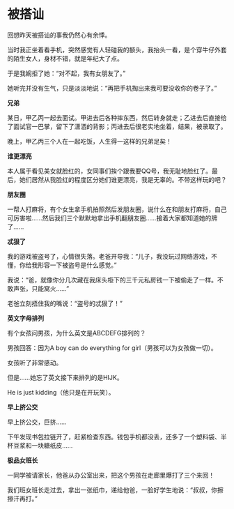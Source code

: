 # 被搭讪

回想昨天被搭讪的事我仍然心有余悸。 

当时我正坐着看手机，突然感觉有人轻碰我的额头，我抬头一看，是个穿牛仔外套的陌生女人，身材不错，就是年纪大了点。 

于是我婉拒了她：“对不起，我有女朋友了。” 

她听完并没有生气，只是淡淡地说：“再把手机掏出来我可要没收你的卷子了。” 

**兄弟**

某日，甲乙丙一起去面试。甲进去后各种摔东西，然后转身就走；乙进去后直接给了面试官一巴掌，留下了潇洒的背影；丙进去后很老实地坐着，结果，被录取了。 

晚上，甲乙丙三个人在一起吃饭，人生得一这样的兄弟足矣！ 

**谁更漂亮**

本人属于看见美女就脸红的，女同事们挨个跟我要QQ号，我无耻地脸红了。最后，她们居然从我脸红的程度区分她们谁更漂亮，我是无辜的。不带这样玩的吧？ 

**朋友圈**

一帮人打麻将，有个女生拿手机拍照然后发朋友圈，说什么在和朋友打麻将，自己可厉害啦……然后我们三个默默地拿出手机翻朋友圈……接着大家都知道她的牌了…… 

**忒狠了**

我的游戏被盗号了，心情很失落。老爸开导我：“儿子，我没玩过网络游戏，不懂，你给我形容一下被盗号是什么感觉。” 

我说：“爸，就像你分几次藏在我床头柜下的三千元私房钱一下被偷走了一样。不敢声张，只能窝火……” 

老爸立刻捂住我的嘴说：“盗号的忒狠了！” 

**英文字母排列**

有个女孩问男孩，为什么英文是ABCDEFG排列的？ 

男孩回答：因为A boy can do everything for girl（男孩可以为女孩做一切）。 

女孩听了非常感动。 

但是……她忘了英文接下来排列的是HIJK。 

He is just kidding（他只是在开玩笑）。 

**早上挤公交**

早上挤公交，巨挤…… 

下午发现书包拉链开了，赶紧检查东西。钱包手机都没丢，还多了一个塑料袋、半杯豆浆和一块糖纸皮…… 

**极品女班长**

一同学被请家长，他爸从办公室出来，把这个男孩在走廊里爆打了三个来回！ 

我们班女班长走过去，拿出一张纸巾，递给他爸，一脸好学生地说：“叔叔，你擦擦汗再打。”